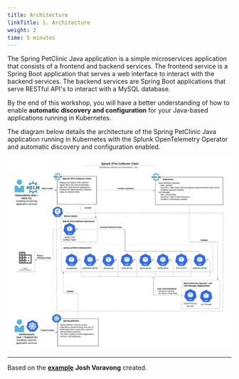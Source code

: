 ```yaml
---
title: Architecture
linkTitle: 1. Architecture
weight: 2
time: 5 minutes
---
```


The Spring PetClinic Java application is a simple microservices application that consists of a frontend and backend services. The frontend service is a Spring Boot application that serves a web interface to interact with the backend services. The backend services are Spring Boot applications that serve RESTful API's to interact with a MySQL database.

By the end of this workshop, you will have a better understanding of how to enable **automatic discovery and configuration** for your Java-based applications running in Kubernetes.

The diagram below details the architecture of the Spring PetClinic Java application running in Kubernetes with the Splunk OpenTelemetry Operator and automatic discovery and configuration enabled.

![Splunk Otel Architecture](../images/auto-instrumentation-java-diagram.png)

---

Based on the [**example**](https://github.com/signalfx/splunk-otel-collector-chart/blob/main/examples/enable-operator-and-auto-instrumentation/spring-petclinic-java.md) **Josh Voravong** created.
